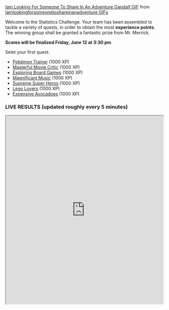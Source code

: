<div class="tenor-gif-embed" data-postid="15651459" data-share-method="host" data-width="100%" data-aspect-ratio="1.8721804511278197"><a href="https://tenor.com/view/iam-looking-for-someone-to-share-in-an-adventure-gandalf-ian-mc-kellen-lord-of-the-rings-gif-15651459">Iam Looking For Someone To Share In An Adventure Gandalf GIF</a> from <a href="https://tenor.com/search/iamlookingforsomeonetoshareinanadventure-gifs">Iamlookingforsomeonetoshareinanadventure GIFs</a></div><script type="text/javascript" async src="https://tenor.com/embed.js"></script>

Welcome to the Statistics Challenge. Your team has been assembled to tackle a variety of quests, in order to obtain the most **experience points**. The winning group shall be granted a fantastic prize from Mr. Merrick. 

**Scores will be finalized Friday, June 12 at 3:30 pm**

Selet your first quest: 
* [Pokémon Trainer](pokemon.md) (1000 XP)
* [Masterful Movie Critic](movies.md) (1000 XP)
* [Exploring Board Games](boardgames.md) (1000 XP)
* [Magnificant Music](music.md) (1000 XP)
* [Supreme Super Heros](superheroes.md) (1000 XP)
* [Lego Lovers](lego.md) (1000 XP)
* [Expensive Avocadoes](Avocado.md) (1000 XP)

### LIVE RESULTS (updated roughly every 5 minutes)
<iframe src="https://docs.google.com/spreadsheets/d/e/2PACX-1vR8navs3iONKydMuhkqLtK1l56-krIcs1_5F6PkLQqul0ojMiw6aMBVpDbjJsH1fjJAR3RXZUW3-j7U/pubhtml?gid=1362413214&amp;single=true&amp;widget=true&amp;headers=false" width="100%" height = "600"></iframe>
 

